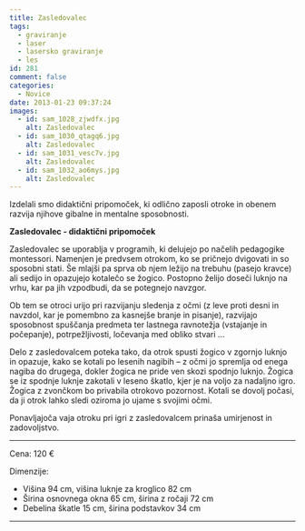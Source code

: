 ```yaml
---
title: Zasledovalec
tags:
  - graviranje
  - laser
  - lasersko graviranje
  - les
id: 281
comment: false
categories:
  - Novice
date: 2013-01-23 09:37:24
images:
  - id: sam_1028_zjwdfx.jpg
    alt: Zasledovalec
  - id: sam_1030_qtagq6.jpg
    alt: Zasledovalec
  - id: sam_1031_vesc7v.jpg
    alt: Zasledovalec
  - id: sam_1032_ao6mys.jpg
    alt: Zasledovalec
---
```


Izdelali smo didaktični pripomoček, ki odlično zaposli otroke in obenem razvija njihove gibalne in mentalne sposobnosti.

**Zasledovalec - didaktični pripomoček**

Zasledovalec se uporablja v programih, ki delujejo po načelih pedagogike montessori. Namenjen je predvsem otrokom, ko se pričnejo dvigovati in so sposobni stati. Še mlajši pa sprva ob njem ležijo na trebuhu (pasejo kravce) ali sedijo in opazujejo kotalečo se žogico. Postopno želijo doseči luknjo na vrhu, kar pa jih vzpodbudi, da se potegnejo navzgor.

Ob tem se otroci urijo pri razvijanju sledenja z očmi (z leve proti desni in navzdol, kar je pomembno za kasnejše branje in pisanje), razvijajo sposobnost spuščanja predmeta ter lastnega ravnotežja (vstajanje in počepanje), potrpežljivosti, ločevanja med obliko stvari …

Delo z zasledovalcem poteka tako, da otrok spusti žogico v zgornjo luknjo in opazuje, kako se kotali po lesenih nagibih – z očmi jo spremlja od enega nagiba do drugega, dokler žogica ne pride ven skozi spodnjo luknjo. Žogica se iz spodnje luknje zakotali v leseno škatlo, kjer je na voljo za nadaljno igro. Žogica z zvončkom bo privabila otrokovo pozornost. Kotali se dovolj počasi, da ji otrok lahko sledi oziroma jo ujame s svojimi očmi.

Ponavljajoča vaja otroku pri igri z zasledovalcem prinaša umirjenost in zadovoljstvo.

* * *

Cena: 120 €


Dimenzije:

*   Višina 94 cm, višina luknje za kroglico 82 cm
*   Širina osnovnega okna 65 cm, širina z ročaji 72 cm
*   Debelina škatle 15 cm, širina podstavkov 34 cm

* * *
